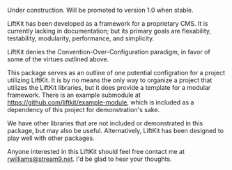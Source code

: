 Under construction. Will be promoted to version 1.0 when stable.

LiftKit has been developed as a framework for a proprietary CMS. It is currently lacking in documentation;
but its primary goals are flexability, testability, modularity, performance, and simplicity.

LiftKit denies the Convention-Over-Configuration paradigm, in favor of some of the virtues outlined above.

This package serves as an outline of one potential configration for a project utilizing LiftKit. It is by
no means the only way to organize a project that utilizes the LiftKit libraries, but it does provide a 
template for a modular framework. There is an example submodule at https://github.com/liftkit/example-module,
which is included as a dependency of this project for demonstration's sake.

We have other libraries that are not included or demonstrated in this package, but may also be useful. 
Alternatively, LiftKit has been designed to play well with other packages.

Anyone interested in this LiftKit should feel free contact me at rwilliams@stream9.net. I'd be glad to hear
your thoughts.
